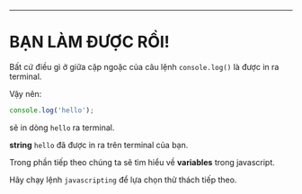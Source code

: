 ---

# BẠN LÀM ĐƯỢC RỒI!


Bất cứ điều gì ở giữa cặp ngoặc của câu lệnh `console.log()` là được in ra
terminal.

Vậy nên:

```js
console.log('hello');
```

sẽ in dòng `hello` ra terminal.

**string** `hello` đã được in ra trên terminal của bạn.

Trong phần tiếp theo chúng ta sẽ tìm hiểu về **variables** trong javascript.

Hãy chạy lệnh `javascripting` để lựa chọn thử thách tiếp theo.
